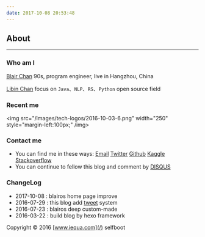 ```yaml
---
date: 2017-10-08 20:53:48
---
```


<style>
p + p {
        display: inline;
}
</style>

<!--img {
        display: block !important;
        margin-left: 100px !important;
}-->

<!--a {
        border: none;
}-->

## About

---

### Who am I

<a class="article-myself" href="/"> Blair Chan</a> 90s, program engineer, live in Hangzhou, China

<a class="article-myself" href="/tweet"> Libin Chan</a> focus on `Java`、`NLP`、`RS`、`Python` open source field

<!--<a class="article-myself" href="/">  Libin Chan</a>-->

### Recent me

<img src="/images/tech-logos/2016-10-03-6.png" width="250"  style="margin-left:100px;" /img>

### Contact me

- You can find me in these ways: <a class="article-myEmail" href="mailto:blair.values@gmail.com">  Email</a> <!--<a class="article-myFacebook" href="https://www.facebook.com/"> Facebook</a>--> <a class="article-myTwitter" href="https://twitter.com/blair101v">  Twitter</a> <!--<a class="article-myInstagram" href="https://www.instagram.com/"> Instagram</a>--> <a class="article-myGithub" href="https://github.com/blair101"> Github</a> <a class="article-myKaggle" href="https://www.kaggle.com/blairchan"> Kaggle</a> <a class="article-mySegmentfault" href="https://www.stackoverflow.com"> Stackoverflow</a>
- You can continue to fellow this blog and comment by [DISQUS](https://disqus.com/)

### ChangeLog

- 2017-10-08 : blairos home page improve
- 2016-07-29 : this blog add [tweet][tw] system
- 2016-07-23 : blairos deep custom-made
- 2016-03-22 : build blog by hexo framework


Copyright © 2016 [www.iequa.com](/) selfboot

[1]: /images/tech-logos/2016-10-03-6.png
[tw]: /tweet

